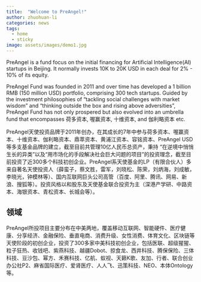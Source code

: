 ```yaml
---
title:  "Welcome to PreAngel!"
author: zhuohuan-li
categories: news
tags:
  - home
  - sticky
image: assets/images/demo1.jpg
---
```


PreAngel is a fund focus on the initial financing for Artificial Intelligence(AI) startups in Beijing. It normally invests 10K to 20K USD in each deal for 2% - 10% of its equity.

PreAngel Fund was founded in 2011 and over time has developed a 1 billion RMB (150 million USD) portfolio, comprising 300 tech startups. Guided by the investment philosophies of “tackling social challenges with market wisdom” and “thinking outside the box and rising above adversities”, PreAngel Fund has not only prospered but also evolved into an umbrella fund that encompasses 荷多资本, 喔赢资本, 十维资本, and 伽利略资本 etc.

PreAngel天使投资品牌于2011年创办，在其成长的7年中参与荷多资本、喔赢资本、十维资本、伽利略资本、鼎萃资本、黄浦江资本、容铭资本、PreAngel USD等多支基金品牌的建立，截至目前共管理10亿人民币总资产，秉持 “在逆境中悄悄生长的异类”以及“用市场化的手段解决社会巨大问题的项目”的投资理念，截至目前投资了近300多个科技初创企业。PreAngel系天使基金的LP（有限合伙人）多来自著名天使投资人（薛蛮子，蔡文胜，雷军，刘晓松、陈荣，刘炳海，刘成敏，李晓光，钟模林等）、国内互联网巨头公司高管（百度、阿里、腾讯、网易、新浪、搜狐等）。投资风格以和股东及天使基金联合投资为主（深港产学研、中路资本、海银资本、青松资本、长城会等）。

## 领域

PreAngel所投项目主要分布在中美两地，覆盖移动互联网、智能硬件、医疗健康、分享经济、金融保险、垂直电商、消费升级、女性消费、体育文化、区块链等天使阶段的初创企业，投资了300多家中美科技初创企业，包括医联、超级猩猩、粒子狂热、收钱吧、紫燕科技、越疆Dobot、掠食龙、西井科技、腾保保险、三体科技、豆沙包、幂方、禾赛科技、亿航、蚁视、天籁K歌、友加、行者、联合创业办公社P2、麻省国际医疗、爱肾医疗、人人飞、迅策科技、NEO、本体Ontology等。
